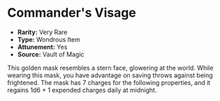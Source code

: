 # Commander's Visage

- **Rarity:** Very Rare
- **Type:** Wondrous Item
- **Attunement:** Yes
- **Source:** Vault of Magic

This golden mask resembles a stern face, glowering at the world. While wearing this mask, you have advantage on saving throws against being frightened. The mask has 7 charges for the following properties, and it regains 1d6 + 1 expended charges daily at midnight.
